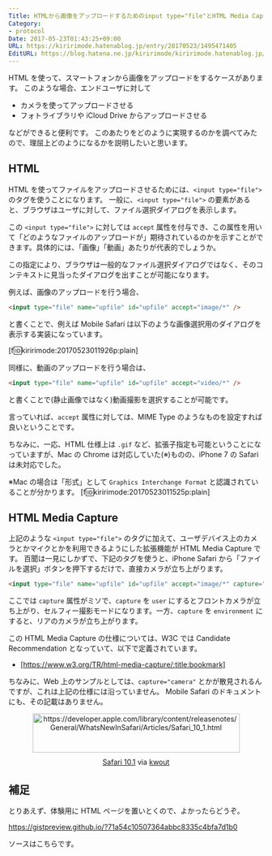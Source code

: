 ```yaml
---
Title: HTMLから画像をアップロードするためのinput type="file"とHTML Media Capture
Category:
- protocol
Date: 2017-05-23T01:43:25+09:00
URL: https://kiririmode.hatenablog.jp/entry/20170523/1495471405
EditURL: https://blog.hatena.ne.jp/kiririmode/kiririmode.hatenablog.jp/atom/entry/10328749687251319617
---
```


HTML を使って、スマートフォンから画像をアップロードをするケースがあります。
このような場合、エンドユーザに対して

- カメラを使ってアップロードさせる
- フォトライブラリや iCloud Drive からアップロードさせる

などができると便利です。
このあたりをどのように実現するのかを調べてみたので、理屈上どのようになるかを説明したいと思います。

## HTML

HTML を使ってファイルをアップロードさせるためには、`<input type="file">` のタグを使うことになります。
一般に、`<input type="file">` の要素があると、ブラウザはユーザに対して、ファイル選択ダイアログを表示します。

この `<input type="file">` に対しては `accept` 属性を付与でき、この属性を用いて「どのようなファイルのアップロードが」期待されているのかを示すことができます。具体的には、「画像」「動画」あたりが代表的でしょうか。

この指定により、ブラウザは一般的なファイル選択ダイアログではなく、そのコンテキストに見当ったダイアログを出すことが可能になります。


例えば、画像のアップロードを行う場合、

```html
<input type="file" name="upfile" id="upfile" accept="image/*" />
```

と書くことで、例えば Mobile Safari は以下のような画像選択用のダイアログを表示する実装になっています。

[f:id:kiririmode:20170523011926p:plain]

同様に、動画のアップロードを行う場合は、

```html
<input type="file" name="upfile" id="upfile" accept="video/*" />
```

と書くことで(静止画像ではなく)動画撮影を選択することが可能です。

言っていれば、`accept` 属性に対しては、MIME Type のようなものを設定すれば良いということです。

ちなみに、一応、HTML 仕様上は `.gif` など、拡張子指定も可能ということになっていますが、Mac の Chrome は対応していた(※)ものの、iPhone 7 の Safari は未対応でした。

※Mac の場合は「形式」として `Graphics Interchange Format` と認識されていることが分かります。
[f:id:kiririmode:20170523011525p:plain]


## HTML Media Capture

上記のような `<input type="file">` のタグに加えて、ユーザデバイス上のカメラとかマイクとかを利用できるようにした拡張機能が HTML Media Capture です。
百聞は一見にしかずで、下記のタグを使うと、iPhone Safari から「ファイルを選択」ボタンを押下するだけで、直接カメラが立ち上がります。

```html
<input type="file" name="upfile" id="upfile" accept="image/*" capture="user" />
```

ここでは `capture` 属性がミソで、`capture` を `user` にするとフロントカメラが立ち上がり、セルフィー撮影モードになります。一方、`capture` を `environment` にすると、リアのカメラが立ち上がります。

この HTML Media Capture の仕様については、W3C では Candidate Recommendation となっていて、以下で定義されています。

- [https://www.w3.org/TR/html-media-capture/:title:bookmark]

ちなみに、Web 上のサンプルとしては、`capture="camera"` とかが散見されるんですが、これは上記の仕様には沿っていません。
Mobile Safari のドキュメントにも、その記載はありません。

<div class="kwout" style="text-align: center;"><a href="https://developer.apple.com/library/content/releasenotes/General/WhatsNewInSafari/Articles/Safari_10_1.html"><img src="http://kwout.com/cutout/c/mq/gb/qs2_bor_rou_sha.jpg" alt="https://developer.apple.com/library/content/releasenotes/General/WhatsNewInSafari/Articles/Safari_10_1.html" title="Safari 10.1" width="409" height="77" style="border: none;" /></a><p style="margin-top: 10px; text-align: center;"><a href="https://developer.apple.com/library/content/releasenotes/General/WhatsNewInSafari/Articles/Safari_10_1.html">Safari 10.1</a> via <a href="http://kwout.com/quote/cmqgbqs2">kwout</a></p></div>

## 補足

とりあえず、体験用に HTML ページを置いとくので、よかったらどうぞ。

https://gistpreview.github.io/?71a54c10507364abbc8335c4bfa7d1b0

ソースはこちらです。
<script src="https://gist.github.com/kiririmode/71a54c10507364abbc8335c4bfa7d1b0.js"></script>
